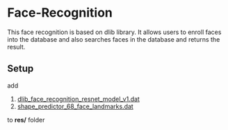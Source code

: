 # Face-Recognition
This face recognition is based on dlib library. It allows users to enroll faces into the database and also searches faces in the database and returns the result.

## Setup
add 
1. [dlib_face_recognition_resnet_model_v1.dat](http://dlib.net/files/dlib_face_recognition_resnet_model_v1.dat.bz2) 
2. [shape_predictor_68_face_landmarks.dat](http://dlib.net/files/shape_predictor_68_face_landmarks.dat.bz2)

to **res/** folder

